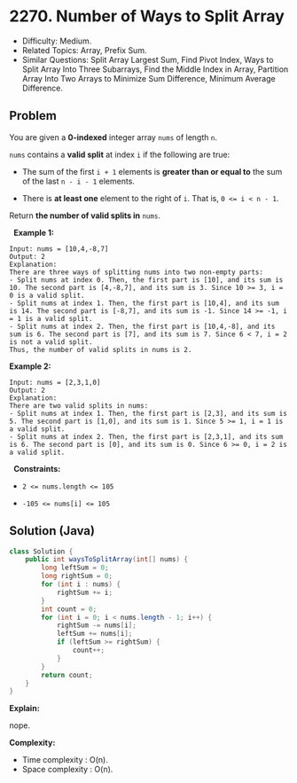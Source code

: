 # 2270. Number of Ways to Split Array

- Difficulty: Medium.
- Related Topics: Array, Prefix Sum.
- Similar Questions: Split Array Largest Sum, Find Pivot Index, Ways to Split Array Into Three Subarrays, Find the Middle Index in Array, Partition Array Into Two Arrays to Minimize Sum Difference, Minimum Average Difference.

## Problem

You are given a **0-indexed** integer array ```nums``` of length ```n```.

```nums``` contains a **valid split** at index ```i``` if the following are true:


	
- The sum of the first ```i + 1``` elements is **greater than or equal to** the sum of the last ```n - i - 1``` elements.
	
- There is **at least one** element to the right of ```i```. That is, ```0 <= i < n - 1```.


Return **the number of **valid splits** in** ```nums```.

 
**Example 1:**

```
Input: nums = [10,4,-8,7]
Output: 2
Explanation: 
There are three ways of splitting nums into two non-empty parts:
- Split nums at index 0. Then, the first part is [10], and its sum is 10. The second part is [4,-8,7], and its sum is 3. Since 10 >= 3, i = 0 is a valid split.
- Split nums at index 1. Then, the first part is [10,4], and its sum is 14. The second part is [-8,7], and its sum is -1. Since 14 >= -1, i = 1 is a valid split.
- Split nums at index 2. Then, the first part is [10,4,-8], and its sum is 6. The second part is [7], and its sum is 7. Since 6 < 7, i = 2 is not a valid split.
Thus, the number of valid splits in nums is 2.
```

**Example 2:**

```
Input: nums = [2,3,1,0]
Output: 2
Explanation: 
There are two valid splits in nums:
- Split nums at index 1. Then, the first part is [2,3], and its sum is 5. The second part is [1,0], and its sum is 1. Since 5 >= 1, i = 1 is a valid split. 
- Split nums at index 2. Then, the first part is [2,3,1], and its sum is 6. The second part is [0], and its sum is 0. Since 6 >= 0, i = 2 is a valid split.
```

 
**Constraints:**


	
- ```2 <= nums.length <= 105```
	
- ```-105 <= nums[i] <= 105```



## Solution (Java)

```java
class Solution {
    public int waysToSplitArray(int[] nums) {
        long leftSum = 0;
        long rightSum = 0;
        for (int i : nums) {
            rightSum += i;
        }
        int count = 0;
        for (int i = 0; i < nums.length - 1; i++) {
            rightSum -= nums[i];
            leftSum += nums[i];
            if (leftSum >= rightSum) {
                count++;
            }
        }
        return count;
    }
}
```

**Explain:**

nope.

**Complexity:**

* Time complexity : O(n).
* Space complexity : O(n).

